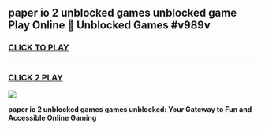 
## paper io 2 unblocked games unblocked game Play Online 👋 Unblocked Games #v989v
<h3>
<a href="https://premium.freeplayer.one?title=paper_io_2_unblocked_games&ref=21F">CLICK TO PLAY</a></h3>
<hr>

<h3>
<a href="https://premium.freeplayer.one?title=paper_io_2_unblocked_games&ref=21F">CLICK 2 PLAY</a>
  
</h3>

<a href="https://premium.freeplayer.one?title=paper_io_2_unblocked_games&ref=21F/"><img src="https://clearcache.store/games.png"></a>


**paper io 2 unblocked games games unblocked: Your Gateway to Fun and Accessible Online Gaming**
